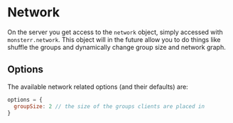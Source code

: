 # Network
On the server you get access to the `network` object, simply accessed with `monsterr.network`. This object will in the future allow you to do things like shuffle the groups and dynamically change group size and network graph.

## Options
The available network related options (and their defaults) are:
```js
options = {
  groupSize: 2 // the size of the groups clients are placed in
}
```
